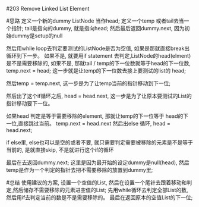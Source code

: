 #203 Remove Linked List Element 

#思路
定义一个新的dummy ListNode 当作head; 定义一个temp 或者tail去当一个指针;  tail是指向的dummy, 就是指向head;  然后最后返回dummy.next, 因为初始dummy是setup的null

然后用while loop去判定要测试的ListNode是否为空值, 如果是那就直接break出循环到下一步。
如果不是, 就要用if statement 去判定,ListNode的head(elment) 是不是需要移除的, 如果不是, 那就tail / temp的下一位数就等于head的下一位数,  temp.next = head;  这一步就是让temp的下一位数去接上要测试的list的 head;

然后temp = temp.next,  这一步是为了让temp当前的指针移动到下一位;

然后出了这个if循环之后, head = head.next, 这一步是为了让原本要测试的List的指针移动要下一位。

如果head 判定是等于需要移除的element, 那就让temp的下一位等于 head的下一位,直接跳过当前。 temp.next = head.next
然后出else 循环, head = head.next;

if else里, else也可以是空的或者不要, 就只需要判定需要被移除的元素是不是等于当前的, 是就直接skip, 不是就进行这个if的循环

最后在去返回dummy.next;  这里是因为最开始的设定dummy是null(head),  然后temp是作为一个判定的指针去把不需要移除的放置到dummy里;

#总结
使用建议的方案, 设置一个空值的List, 然后在设置一个尾针去跟着移动和判定,然后储存不需要移除的元素进空值的List;
先用while循环去判定全部List的数, 然后用if去判定当前的数是不是需要移除的。  最后在返回原本的空值List的下一位;